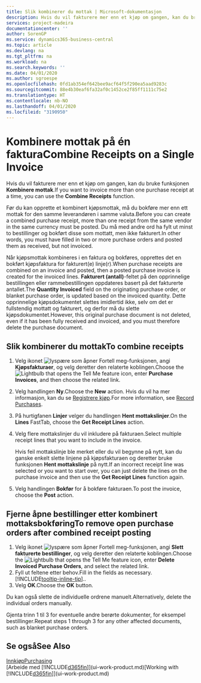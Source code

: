 ```yaml
---
title: Slik kombinerer du mottak | Microsoft-dokumentasjon
description: Hvis du vil fakturere mer enn et kjøp om gangen, kan du bruke funksjonen Kombinere mottak.
services: project-madeira
documentationcenter: ''
author: SorenGP
ms.service: dynamics365-business-central
ms.topic: article
ms.devlang: na
ms.tgt_pltfrm: na
ms.workload: na
ms.search.keywords: ''
ms.date: 04/01/2020
ms.author: sgroespe
ms.openlocfilehash: 0fd1ab354ef642bee9acf64f5f290ea5aad9283c
ms.sourcegitcommit: 88e4b30eaf6fa32af0c1452ce2f85ff1111c75e2
ms.translationtype: HT
ms.contentlocale: nb-NO
ms.lasthandoff: 04/01/2020
ms.locfileid: "3190950"
---
```

# <a name="combine-receipts-on-a-single-invoice"></a><span data-ttu-id="86432-103">Kombinere mottak på én faktura</span><span class="sxs-lookup"><span data-stu-id="86432-103">Combine Receipts on a Single Invoice</span></span>
<span data-ttu-id="86432-104">Hvis du vil fakturere mer enn et kjøp om gangen, kan du bruke funksjonen **Kombinere mottak**.</span><span class="sxs-lookup"><span data-stu-id="86432-104">If you want to invoice more than one purchase receipt at a time, you can use the **Combine Receipts** function.</span></span>  

<span data-ttu-id="86432-105">Før du kan opprette et kombinert kjøpsmottak, må du bokføre mer enn ett mottak for den samme leverandøren i samme valuta.</span><span class="sxs-lookup"><span data-stu-id="86432-105">Before you can create a combined purchase receipt, more than one receipt from the same vendor in the same currency must be posted.</span></span> <span data-ttu-id="86432-106">Du må med andre ord ha fylt ut minst to bestillinger og bokført disse som mottatt, men ikke fakturert.</span><span class="sxs-lookup"><span data-stu-id="86432-106">In other words, you must have filled in two or more purchase orders and posted them as received, but not invoiced.</span></span>  

<span data-ttu-id="86432-107">Når kjøpsmottak kombineres i en faktura og bokføres, opprettes det en bokført kjøpsfaktura for fakturert(e) linje(r).</span><span class="sxs-lookup"><span data-stu-id="86432-107">When purchase receipts are combined on an invoice and posted, then a posted purchase invoice is created for the invoiced lines.</span></span> <span data-ttu-id="86432-108">**Fakturert (antall)**-feltet på den opprinnelige bestillingen eller rammebestillingen oppdateres basert på det fakturerte antallet.</span><span class="sxs-lookup"><span data-stu-id="86432-108">The **Quantity Invoiced** field on the originating purchase order, or blanket purchase order, is updated based on the invoiced quantity.</span></span> <span data-ttu-id="86432-109">Dette opprinnelige kjøpsdokumentet slettes imidlertid ikke, selv om det er fullstendig mottatt og fakturert, og derfor må du slette kjøpsdokumentet.</span><span class="sxs-lookup"><span data-stu-id="86432-109">However, this original purchase document is not deleted, even if it has been fully received and invoiced, and you must therefore delete the purchase document.</span></span>  

## <a name="to-combine-receipts"></a><span data-ttu-id="86432-110">Slik kombinerer du mottak</span><span class="sxs-lookup"><span data-stu-id="86432-110">To combine receipts</span></span>  
1. <span data-ttu-id="86432-111">Velg ikonet ![lyspære som åpner Fortell meg-funksjonen](media/ui-search/search_small.png "Fortell hva du vil gjøre"), angi **Kjøpsfakturaer**, og velg deretter den relaterte koblingen.</span><span class="sxs-lookup"><span data-stu-id="86432-111">Choose the ![Lightbulb that opens the Tell Me feature](media/ui-search/search_small.png "Tell me what you want to do") icon, enter **Purchase Invoices**, and then choose the related link.</span></span>  
2. <span data-ttu-id="86432-112">Velg handlingen **Ny**.</span><span class="sxs-lookup"><span data-stu-id="86432-112">Choose the **New** action.</span></span> <span data-ttu-id="86432-113">Hvis du vil ha mer informasjon, kan du se [Registrere kjøp](purchasing-how-record-purchases.md).</span><span class="sxs-lookup"><span data-stu-id="86432-113">For more information, see [Record Purchases](purchasing-how-record-purchases.md).</span></span>  
3. <span data-ttu-id="86432-114">På hurtigfanen **Linjer** velger du handlingen **Hent mottakslinjer**.</span><span class="sxs-lookup"><span data-stu-id="86432-114">On the **Lines** FastTab, choose the **Get Receipt Lines** action.</span></span>  
4. <span data-ttu-id="86432-115">Velg flere mottakslinjer du vil inkludere på fakturaen.</span><span class="sxs-lookup"><span data-stu-id="86432-115">Select multiple receipt lines that you want to include in the invoice.</span></span>  

    <span data-ttu-id="86432-116">Hvis feil mottakslinje ble merket eller du vil begynne på nytt, kan du ganske enkelt slette linjene på kjøpsfakturaen og deretter bruke funksjonen **Hent mottakslinje** på nytt.</span><span class="sxs-lookup"><span data-stu-id="86432-116">If an incorrect receipt line was selected or you want to start over, you can just delete the lines on the purchase invoice and then use the **Get Receipt Lines** function again.</span></span>  
5. <span data-ttu-id="86432-117">Velg handlingen **Bokfør** for å bokføre fakturaen.</span><span class="sxs-lookup"><span data-stu-id="86432-117">To post the invoice, choose the **Post** action.</span></span>  

## <a name="to-remove-open-purchase-orders-after-combined-receipt-posting"></a><span data-ttu-id="86432-118">Fjerne åpne bestillinger etter kombinert mottaksbokføring</span><span class="sxs-lookup"><span data-stu-id="86432-118">To remove open purchase orders after combined receipt posting</span></span>  
1. <span data-ttu-id="86432-119">Velg ikonet ![lyspære som åpner Fortell meg-funksjonen](media/ui-search/search_small.png "Fortell hva du vil gjøre"), angi **Slett fakturerte bestillinger**, og velg deretter den relaterte koblingen.</span><span class="sxs-lookup"><span data-stu-id="86432-119">Choose the ![Lightbulb that opens the Tell Me feature](media/ui-search/search_small.png "Tell me what you want to do") icon, enter **Delete Invoiced Purchase Orders**, and select the related link.</span></span>  
2. <span data-ttu-id="86432-120">Fyll ut feltene etter behov.</span><span class="sxs-lookup"><span data-stu-id="86432-120">Fill in the fields as necessary.</span></span> [!INCLUDE[tooltip-inline-tip](includes/tooltip-inline-tip_md.md)]<span data-ttu-id="86432-121">.</span><span class="sxs-lookup"><span data-stu-id="86432-121">.</span></span>
3. <span data-ttu-id="86432-122">Velg **OK**.</span><span class="sxs-lookup"><span data-stu-id="86432-122">Choose the **OK** button.</span></span>  

<span data-ttu-id="86432-123">Du kan også slette de individuelle ordrene manuelt.</span><span class="sxs-lookup"><span data-stu-id="86432-123">Alternatively, delete the individual orders manually.</span></span>

<span data-ttu-id="86432-124">Gjenta trinn 1 til 3 for eventuelle andre berørte dokumenter, for eksempel bestillinger.</span><span class="sxs-lookup"><span data-stu-id="86432-124">Repeat steps 1 through 3 for any other affected documents, such as blanket purchase orders.</span></span>

## <a name="see-also"></a><span data-ttu-id="86432-125">Se også</span><span class="sxs-lookup"><span data-stu-id="86432-125">See Also</span></span>  
[<span data-ttu-id="86432-126">Innkjøp</span><span class="sxs-lookup"><span data-stu-id="86432-126">Purchasing</span></span>](purchasing-manage-purchasing.md)  
<span data-ttu-id="86432-127">[Arbeide med [!INCLUDE[d365fin](includes/d365fin_md.md)]](ui-work-product.md)</span><span class="sxs-lookup"><span data-stu-id="86432-127">[Working with [!INCLUDE[d365fin](includes/d365fin_md.md)]](ui-work-product.md)</span></span>
